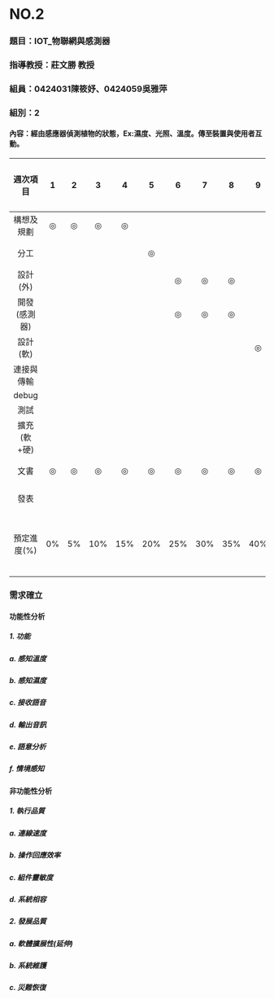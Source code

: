 # NO.2
### 題目：IOT_物聯網與感測器
### 指導教授：莊文勝 教授
### 組員：0424031陳筱妤、0424059吳雅萍
### 組別：2
#### 內容：經由感應器偵測植物的狀態，Ex:濕度、光照、溫度。傳至裝置與使用者互動。
|週次項目|1|2|3|4|5|6|7|8|9|10|11|12|13|14|15|16|17|18|19|20|負責成員|
| :------: | :------: |:------: | :------: |:------: | :------: |:------: | :------: |:------: | :------: |:------: | :------: |:------: | :------: |:------: | :------: |:------: | :------: |:------: | :------: |:------: | :------: |
|構想及規劃|◎|◎|◎|◎|||||||||||||||||全員|
|分工|||||◎||||||||||||||||全員|
|設計(外)||||||◎|◎|◎|||||||||||||59|
|開發(感測器)||||||◎|◎|◎|||||||||||||31|
|設計(軟)|||||||||◎|◎|◎|◎|◎|◎|||||||全員|
|連接與傳輸|||||||||||||||◎|◎|||||全員|
|debug|||||||||||||||||◎|◎|||31|
|測試|||||||||||||||||◎|◎|||59|
|擴充(軟+硬)|||||||||||||||||||◎||全員|
|文書|◎|◎|◎|◎|◎|◎|◎|◎|◎|◎|◎|◎|◎|◎|◎|◎|◎|◎|◎|◎|全員|
|發表||||||||||||||||||||◎|全員|
|預定進度(%)|0%|5%|10%|15%|20%|25%|30%|35%|40%|45%|50%|55%|60%|65%|70%|80%|90%|95%|97%|100%|累積百分比|

### 需求確立
#### 功能性分析
##### 1.	功能
##### a.	感知溫度
##### b.	感知濕度
##### c.	接收語音
##### d.	輸出音訊
##### e.	語意分析
##### f.	情境感知
#### 非功能性分析
##### 1.	執行品質
##### a.	連線速度
##### b.	操作回應效率
##### c.	組件靈敏度
##### d.	系統相容
##### 2.	發展品質
##### a.	軟體擴展性(延伸)
##### b.	系統維護
##### c.	災難恢復
